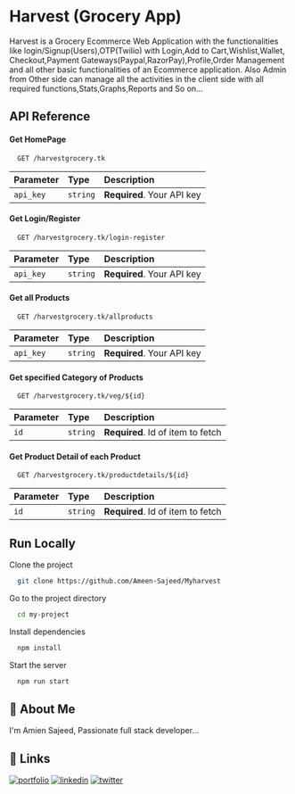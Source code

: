 
# Harvest (Grocery App)

Harvest is a Grocery Ecommerce Web Application with the functionalities
like login/Signup(Users),OTP(Twilio) with Login,Add to Cart,Wishlist,Wallet,
Checkout,Payment Gateways(Paypal,RazorPay),Profile,Order Management 
and all other basic functionalities of an Ecommerce application.
Also Admin from Other side can manage all the activities in the client 
side with all required functions,Stats,Graphs,Reports and So on...


## API Reference



#### Get HomePage

```http
  GET /harvestgrocery.tk
```

| Parameter | Type     | Description                |
| :-------- | :------- | :------------------------- |
| `api_key` | `string` | **Required**. Your API key |

#### Get Login/Register

```http
  GET /harvestgrocery.tk/login-register
```

| Parameter | Type     | Description                |
| :-------- | :------- | :------------------------- |
| `api_key` | `string` | **Required**. Your API key |


#### Get all Products

```http
  GET /harvestgrocery.tk/allproducts
```

| Parameter | Type     | Description                |
| :-------- | :------- | :------------------------- |
| `api_key` | `string` | **Required**. Your API key |



#### Get specified Category of Products

```http
  GET /harvestgrocery.tk/veg/${id}
```

| Parameter | Type     | Description                       |
| :-------- | :------- | :-------------------------------- |
| `id`      | `string` | **Required**. Id of item to fetch |


#### Get Product Detail of  each Product

```http
  GET /harvestgrocery.tk/productdetails/${id}
```

| Parameter | Type     | Description                       |
| :-------- | :------- | :-------------------------------- |
| `id`      | `string` | **Required**. Id of item to fetch |

## Run Locally

Clone the project

```bash
  git clone https://github.com/Ameen-Sajeed/Myharvest
```

Go to the project directory

```bash
  cd my-project
```

Install dependencies

```bash
  npm install
```

Start the server

```bash
  npm run start
```


## 🚀 About Me
I'm Amien Sajeed, Passionate full stack developer...


## 🔗 Links
[![portfolio](https://img.shields.io/badge/my_portfolio-000?style=for-the-badge&logo=ko-fi&logoColor=white)](https://ameen-sajeed.github.io/Portfolio/)
[![linkedin](https://img.shields.io/badge/linkedin-0A66C2?style=for-the-badge&logo=linkedin&logoColor=white)](https://www.linkedin.com/in/muhammed-amien-83bba71ba/)
[![twitter](https://img.shields.io/badge/twitter-1DA1F2?style=for-the-badge&logo=twitter&logoColor=white)](https://mobile.twitter.com/AmienSajeed)

